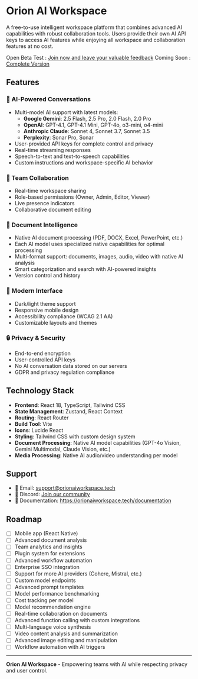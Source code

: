 # Orion AI Workspace

A free-to-use intelligent workspace platform that combines advanced AI capabilities with robust collaboration tools. Users provide their own AI API keys to access AI features while enjoying all workspace and collaboration features at no cost.

Open Beta Test : [Join now and leave your valuable feedback](https://orionaiworkspace.tech)
Coming Soon : [Complete Version](https://orionai.pro)

## Features

### 🤖 AI-Powered Conversations
- Multi-model AI support with latest models:
  - **Google Gemini**: 2.5 Flash, 2.5 Pro, 2.0 Flash, 2.0 Pro
  - **OpenAI**: GPT-4.1, GPT-4.1 Mini, GPT-4o, o3-mini, o4-mini
  - **Anthropic Claude**: Sonnet 4, Sonnet 3.7, Sonnet 3.5
  - **Perplexity**: Sonar Pro, Sonar
- User-provided API keys for complete control and privacy
- Real-time streaming responses
- Speech-to-text and text-to-speech capabilities
- Custom instructions and workspace-specific AI behavior

### 👥 Team Collaboration
- Real-time workspace sharing
- Role-based permissions (Owner, Admin, Editor, Viewer)
- Live presence indicators
- Collaborative document editing

### 📄 Document Intelligence
- Native AI document processing (PDF, DOCX, Excel, PowerPoint, etc.)
- Each AI model uses specialized native capabilities for optimal processing
- Multi-format support: documents, images, audio, video with native AI analysis
- Smart categorization and search with AI-powered insights
- Version control and history

### 🎨 Modern Interface
- Dark/light theme support
- Responsive mobile design
- Accessibility compliance (WCAG 2.1 AA)
- Customizable layouts and themes

### 🔒 Privacy & Security
- End-to-end encryption
- User-controlled API keys
- No AI conversation data stored on our servers
- GDPR and privacy regulation compliance

## Technology Stack

- **Frontend**: React 18, TypeScript, Tailwind CSS
- **State Management**: Zustand, React Context
- **Routing**: React Router
- **Build Tool**: Vite
- **Icons**: Lucide React
- **Styling**: Tailwind CSS with custom design system
- **Document Processing**: Native AI model capabilities (GPT-4o Vision, Gemini Multimodal, Claude Vision, etc.)
- **Media Processing**: Native AI audio/video understanding per model

## Support

- 📧 Email: support@orionaiworkspace.tech
- 💬 Discord: [Join our community](https://discord.gg/)
- 📖 Documentation: https://orionaiworkspace.tech/documentation

## Roadmap

- [ ] Mobile app (React Native)
- [ ] Advanced document analysis
- [ ] Team analytics and insights
- [ ] Plugin system for extensions
- [ ] Advanced workflow automation
- [ ] Enterprise SSO integration
- [ ] Support for more AI providers (Cohere, Mistral, etc.)
- [ ] Custom model endpoints
- [ ] Advanced prompt templates
- [ ] Model performance benchmarking
- [ ] Cost tracking per model
- [ ] Model recommendation engine
- [ ] Real-time collaboration on documents
- [ ] Advanced function calling with custom integrations
- [ ] Multi-language voice synthesis
- [ ] Video content analysis and summarization
- [ ] Advanced image editing and manipulation
- [ ] Workflow automation with AI triggers

---

**Orion AI Workspace** - Empowering teams with AI while respecting privacy and user control.
